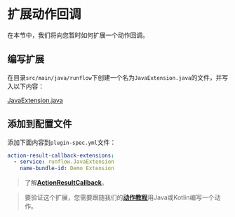 # 扩展动作回调

在本节中，我们将向您暂时如何扩展一个动作回调。

## 编写扩展

在目录`src/main/java/runflow`下创建一个名为`JavaExtension.java`的文件，并写入以下内容：

[JavaExtension.java](../../jar-plugin-guide/java-demo-plugin/src/main/java/runflow/JavaExtension.java ':include :type=code')

## 添加到配置文件

添加下面内容到`plugin-spec.yml`文件：

```yaml
action-result-callback-extensions:
  - service: runflow.JavaExtension
    name-bundle-id: Demo Extension
```

> 了解[**ActionResultCallback**](appendix/action_result_callback.md#字段解释)。

> 要验证这个扩展，您需要跟随我们的[**动作教程**](jar-plugin-guide/action.md#java)用Java或Kotlin编写一个动作。
